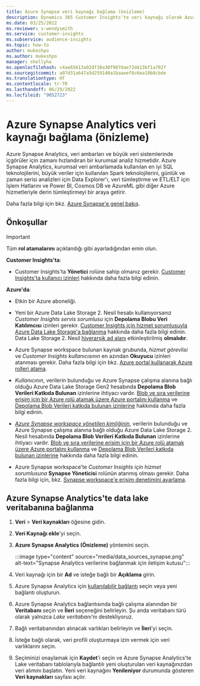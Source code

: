 ```yaml
---
title: Azure Synapse veri kaynağı bağlama (önizleme)
description: Dynamics 365 Customer Insights'te veri kaynağı olarak Azure Synapse'te veritabanı kullanın.
ms.date: 03/25/2022
ms.reviewer: v-wendysmith
ms.service: customer-insights
ms.subservice: audience-insights
ms.topic: how-to
author: mukeshpo
ms.author: mukeshpo
manager: shellyha
ms.openlocfilehash: c4ae65613a02df38a30f907dae72d413bf1a702f
ms.sourcegitcommit: a97d31a647a5d259140a1baaeef8c6ea10b8cbde
ms.translationtype: HT
ms.contentlocale: tr-TR
ms.lasthandoff: 06/29/2022
ms.locfileid: "9052723"
---
```

# <a name="connect-an-azure-synapse-analytics-data-source-preview"></a>Azure Synapse Analytics veri kaynağı bağlama (önizleme)

Azure Synapse Analytics, veri ambarları ve büyük veri sistemlerinde içgörüler için zamanı hızlandıran bir kurumsal analiz hizmetidir. Azure Synapse Analytics, kurumsal veri ambarlamada kullanılan en iyi SQL teknolojilerini, büyük veriler için kullanılan Spark teknolojilerini, günlük ve zaman serisi analizleri için Data Explorer'ı, veri tümleştirme ve ETL/ELT için İşlem Hatlarını ve Power BI, Cosmos DB ve AzureML gibi diğer Azure hizmetleriyle derin tümleştirmeyi bir araya getirir.

Daha fazla bilgi için bkz. [Azure Synapse'e genel bakış](/azure/synapse-analytics/overview-what-is).

## <a name="prerequisites"></a>Önkoşullar

> [!IMPORTANT]
> Tüm **rol atamalarını** açıklandığı gibi ayarladığından emin olun.  

**Customer Insights'ta**:

* Customer Insights'ta **Yönetici** rolüne sahip olmanız gerekir. [Customer Insights'ta kullanıcı izinleri](permissions.md#assign-roles-and-permissions) hakkında daha fazla bilgi edinin.

**Azure'da**:

- Etkin bir Azure aboneliği.

- Yeni bir Azure Data Lake Storage 2. Nesil hesabı kullanıyorsanız *Customer Insights servis sorumlusu* için **Depolama Blobu Veri Katılımcısı** izinleri gerekir. [Customer Insights için hizmet sorumlusuyla Azure Data Lake Storage'a bağlanma](connect-service-principal.md) hakkında daha fazla bilgi edinin. Data Lake Storage 2. Nesil [hiyerarşik ad alanı](/azure/storage/blobs/data-lake-storage-namespace) etkinleştirilmiş **olmalıdır**.

- Azure Synapse workspace bulunan kaynak grubunda, *hizmet görevlisi* ve *Customer Insights kullanıcısının* en azından **Okuyucu** izinleri atanması gerekir. Daha fazla bilgi için bkz. [Azure portal kullanarak Azure rolleri atama](/azure/role-based-access-control/role-assignments-portal).

- *Kullanıcının*, verilerin bulunduğu ve Azure Synapse çalışma alanına bağlı olduğu Azure Data Lake Storage Gen2 hesabında **Depolama Blob Verileri Katkıda Bulunan** izinlerine ihtiyacı vardır. [Blob ve sıra verilerine erişim için bir Azure rolü atamak üzere Azure portalını kullanma](/azure/storage/common/storage-auth-aad-rbac-portal) ve [Depolama Blob Verileri katkıda bulunan izinlerine](/azure/role-based-access-control/built-in-roles#storage-blob-data-contributor) hakkında daha fazla bilgi edinin.

- *[Azure Synapse workspace yönetilen kimliğinin](/azure/synapse-analytics/security/synapse-workspace-managed-identity)*, verilerin bulunduğu ve Azure Synapse çalışma alanına bağlı olduğu Azure Data Lake Storage 2. Nesil hesabında **Depolama Blob Verileri Katkıda Bulunan** izinlerine ihtiyacı vardır. [Blob ve sıra verilerine erişim için bir Azure rolü atamak üzere Azure portalını kullanma](/azure/storage/common/storage-auth-aad-rbac-portal) ve [Depolama Blob Verileri katkıda bulunan izinlerine](/azure/role-based-access-control/built-in-roles#storage-blob-data-contributor) hakkında daha fazla bilgi edinin.

- Azure Synapse workspace'te *Customer Insights için hizmet sorumlusuna* **Synapse Yöneticisi** rolünün atanmış olması gerekir. Daha fazla bilgi için, bkz. [Synapse workspace'e erişim denetimini ayarlama](/azure/synapse-analytics/security/how-to-set-up-access-control).

## <a name="connect-to-the-data-lake-database-in-azure-synapse-analytics"></a>Azure Synapse Analytics'te data lake veritabanına bağlanma

1. **Veri** > **Veri kaynakları** öğesine gidin.

1. **Veri Kaynağı ekle**'yi seçin.

1. **Azure Synapse Analytics (Önizleme)** yöntemini seçin.

   :::image type="content" source="media/data_sources_synapse.png" alt-text="Synapse Analytics verilerine bağlanmak için iletişim kutusu":::
  
1. Veri kaynağı için bir **Ad** ve isteğe bağlı bir **Açıklama** girin.

1. Azure Synapse Analytics için [kullanılabilir bağlantı](connections.md) seçin veya yeni bağlantı oluşturun.

1. Azure Synapse Analytics bağlantısında bağlı çalışma alanından bir **Veritabanı** seçin ve **İleri** seçeneğini belirleyin. Şu anda veritabanı türü olarak yalnızca *Lake veritabanı*'nı destekliyoruz.

1. Bağlı veritabanından alınacak varlıkları belirleyin ve **İleri**'yi seçin.

1. İsteğe bağlı olarak, veri profili oluşturmaya izin vermek için veri varlıklarını seçin.

1. Seçiminizi onaylamak için **Kaydet**'i seçin ve Azure Synapse Analytics'te Lake veritabanı tablolarıyla bağlantılı yeni oluşturulan veri kaynağınızdan veri alımını başlatın. Yeni veri kaynağını **Yenileniyor** durumunda gösteren **Veri kaynakları** sayfası açılır.
